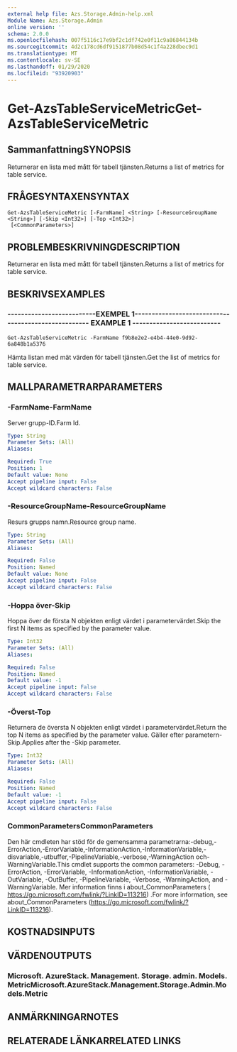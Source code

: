 ```yaml
---
external help file: Azs.Storage.Admin-help.xml
Module Name: Azs.Storage.Admin
online version: ''
schema: 2.0.0
ms.openlocfilehash: 007f5116c17e9bf2c1df742e0f11c9a86844134b
ms.sourcegitcommit: 4d2c178cd6df9151877b08d54c1f4a228dbec9d1
ms.translationtype: MT
ms.contentlocale: sv-SE
ms.lasthandoff: 01/29/2020
ms.locfileid: "93920903"
---
```

# <span data-ttu-id="1f9c8-101">Get-AzsTableServiceMetric</span><span class="sxs-lookup"><span data-stu-id="1f9c8-101">Get-AzsTableServiceMetric</span></span>

## <span data-ttu-id="1f9c8-102">Sammanfattning</span><span class="sxs-lookup"><span data-stu-id="1f9c8-102">SYNOPSIS</span></span>
<span data-ttu-id="1f9c8-103">Returnerar en lista med mått för tabell tjänsten.</span><span class="sxs-lookup"><span data-stu-id="1f9c8-103">Returns a list of metrics for table service.</span></span>

## <span data-ttu-id="1f9c8-104">FRÅGESYNTAXEN</span><span class="sxs-lookup"><span data-stu-id="1f9c8-104">SYNTAX</span></span>

```
Get-AzsTableServiceMetric [-FarmName] <String> [-ResourceGroupName <String>] [-Skip <Int32>] [-Top <Int32>]
 [<CommonParameters>]
```

## <span data-ttu-id="1f9c8-105">PROBLEMBESKRIVNING</span><span class="sxs-lookup"><span data-stu-id="1f9c8-105">DESCRIPTION</span></span>
<span data-ttu-id="1f9c8-106">Returnerar en lista med mått för tabell tjänsten.</span><span class="sxs-lookup"><span data-stu-id="1f9c8-106">Returns a list of metrics for table service.</span></span>

## <span data-ttu-id="1f9c8-107">BESKRIVS</span><span class="sxs-lookup"><span data-stu-id="1f9c8-107">EXAMPLES</span></span>

### <span data-ttu-id="1f9c8-108">--------------------------EXEMPEL 1--------------------------</span><span class="sxs-lookup"><span data-stu-id="1f9c8-108">-------------------------- EXAMPLE 1 --------------------------</span></span>
```
Get-AzsTableServiceMetric -FarmName f9b8e2e2-e4b4-44e0-9d92-6a848b1a5376
```

<span data-ttu-id="1f9c8-109">Hämta listan med mät värden för tabell tjänsten.</span><span class="sxs-lookup"><span data-stu-id="1f9c8-109">Get the list of metrics for table service.</span></span>

## <span data-ttu-id="1f9c8-110">MALLPARAMETRAR</span><span class="sxs-lookup"><span data-stu-id="1f9c8-110">PARAMETERS</span></span>

### <span data-ttu-id="1f9c8-111">-FarmName</span><span class="sxs-lookup"><span data-stu-id="1f9c8-111">-FarmName</span></span>
<span data-ttu-id="1f9c8-112">Server grupp-ID.</span><span class="sxs-lookup"><span data-stu-id="1f9c8-112">Farm Id.</span></span>

```yaml
Type: String
Parameter Sets: (All)
Aliases: 

Required: True
Position: 1
Default value: None
Accept pipeline input: False
Accept wildcard characters: False
```

### <span data-ttu-id="1f9c8-113">-ResourceGroupName</span><span class="sxs-lookup"><span data-stu-id="1f9c8-113">-ResourceGroupName</span></span>
<span data-ttu-id="1f9c8-114">Resurs grupps namn.</span><span class="sxs-lookup"><span data-stu-id="1f9c8-114">Resource group name.</span></span>

```yaml
Type: String
Parameter Sets: (All)
Aliases: 

Required: False
Position: Named
Default value: None
Accept pipeline input: False
Accept wildcard characters: False
```

### <span data-ttu-id="1f9c8-115">-Hoppa över</span><span class="sxs-lookup"><span data-stu-id="1f9c8-115">-Skip</span></span>
<span data-ttu-id="1f9c8-116">Hoppa över de första N objekten enligt värdet i parametervärdet.</span><span class="sxs-lookup"><span data-stu-id="1f9c8-116">Skip the first N items as specified by the parameter value.</span></span>

```yaml
Type: Int32
Parameter Sets: (All)
Aliases: 

Required: False
Position: Named
Default value: -1
Accept pipeline input: False
Accept wildcard characters: False
```

### <span data-ttu-id="1f9c8-117">-Överst</span><span class="sxs-lookup"><span data-stu-id="1f9c8-117">-Top</span></span>
<span data-ttu-id="1f9c8-118">Returnera de översta N objekten enligt värdet i parametervärdet.</span><span class="sxs-lookup"><span data-stu-id="1f9c8-118">Return the top N items as specified by the parameter value.</span></span>
<span data-ttu-id="1f9c8-119">Gäller efter parametern-Skip.</span><span class="sxs-lookup"><span data-stu-id="1f9c8-119">Applies after the -Skip parameter.</span></span>

```yaml
Type: Int32
Parameter Sets: (All)
Aliases: 

Required: False
Position: Named
Default value: -1
Accept pipeline input: False
Accept wildcard characters: False
```

### <span data-ttu-id="1f9c8-120">CommonParameters</span><span class="sxs-lookup"><span data-stu-id="1f9c8-120">CommonParameters</span></span>
<span data-ttu-id="1f9c8-121">Den här cmdleten har stöd för de gemensamma parametrarna:-debug,-ErrorAction,-ErrorVariable,-InformationAction,-InformationVariable,-disvariable,-utbuffer,-PipelineVariable,-verbose,-WarningAction och-WarningVariable.</span><span class="sxs-lookup"><span data-stu-id="1f9c8-121">This cmdlet supports the common parameters: -Debug, -ErrorAction, -ErrorVariable, -InformationAction, -InformationVariable, -OutVariable, -OutBuffer, -PipelineVariable, -Verbose, -WarningAction, and -WarningVariable.</span></span> <span data-ttu-id="1f9c8-122">Mer information finns i about_CommonParameters ( https://go.microsoft.com/fwlink/?LinkID=113216) .</span><span class="sxs-lookup"><span data-stu-id="1f9c8-122">For more information, see about_CommonParameters (https://go.microsoft.com/fwlink/?LinkID=113216).</span></span>

## <span data-ttu-id="1f9c8-123">KOSTNADS</span><span class="sxs-lookup"><span data-stu-id="1f9c8-123">INPUTS</span></span>

## <span data-ttu-id="1f9c8-124">VÄRDEN</span><span class="sxs-lookup"><span data-stu-id="1f9c8-124">OUTPUTS</span></span>

### <span data-ttu-id="1f9c8-125">Microsoft. AzureStack. Management. Storage. admin. Models. Metric</span><span class="sxs-lookup"><span data-stu-id="1f9c8-125">Microsoft.AzureStack.Management.Storage.Admin.Models.Metric</span></span>

## <span data-ttu-id="1f9c8-126">ANMÄRKNINGAR</span><span class="sxs-lookup"><span data-stu-id="1f9c8-126">NOTES</span></span>

## <span data-ttu-id="1f9c8-127">RELATERADE LÄNKAR</span><span class="sxs-lookup"><span data-stu-id="1f9c8-127">RELATED LINKS</span></span>

